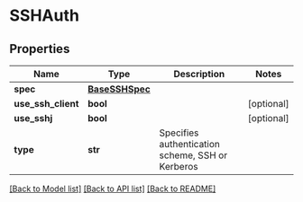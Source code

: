 # SSHAuth

## Properties
Name | Type | Description | Notes
------------ | ------------- | ------------- | -------------
**spec** | [**BaseSSHSpec**](BaseSSHSpec.md) |  | 
**use_ssh_client** | **bool** |  | [optional] 
**use_sshj** | **bool** |  | [optional] 
**type** | **str** | Specifies authentication scheme, SSH or Kerberos | 

[[Back to Model list]](../README.md#documentation-for-models) [[Back to API list]](../README.md#documentation-for-api-endpoints) [[Back to README]](../README.md)

